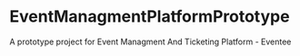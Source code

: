 # EventManagmentPlatformPrototype
A prototype project for Event Managment And Ticketing Platform - Eventee 
